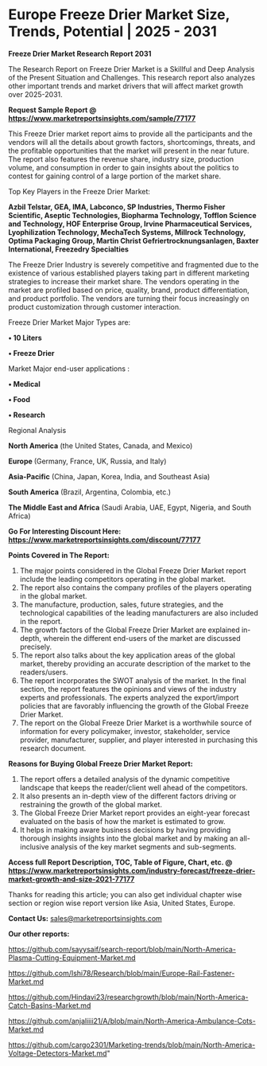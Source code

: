 # Europe Freeze Drier Market Size, Trends, Potential | 2025 - 2031

<strong>Freeze Drier Market Research Report 2031</strong>

The Research Report on Freeze Drier Market is a Skillful and Deep Analysis of the Present Situation and Challenges. This research report also analyzes other important trends and market drivers that will affect market growth over 2025-2031.

<strong>Request Sample Report @ <a href=https://www.marketreportsinsights.com/sample/77177>https://www.marketreportsinsights.com/sample/77177</a></strong>

This Freeze Drier market report aims to provide all the participants and the vendors will all the details about growth factors, shortcomings, threats, and the profitable opportunities that the market will present in the near future. The report also features the revenue share, industry size, production volume, and consumption in order to gain insights about the politics to contest for gaining control of a large portion of the market share.

Top Key Players in the Freeze Drier Market:

<strong>Azbil Telstar, GEA, IMA, Labconco, SP Industries, Thermo Fisher Scientific, Aseptic Technologies, Biopharma Technology, Tofflon Science and Technology, HOF Enterprise Group, Irvine Pharmaceutical Services, Lyophilization Technology, MechaTech Systems, Millrock Technology, Optima Packaging Group, Martin Christ Gefriertrocknungsanlagen, Baxter International, Freezedry Specialties</strong>

The Freeze Drier Industry is severely competitive and fragmented due to the existence of various established players taking part in different marketing strategies to increase their market share. The vendors operating in the market are profiled based on price, quality, brand, product differentiation, and product portfolio. The vendors are turning their focus increasingly on product customization through customer interaction.

Freeze Drier Market Major Types are:

<strong>• 10 Liters

• Freeze Drier</strong>

Market Major end-user applications :

<strong>• Medical

• Food

• Research</strong>

Regional Analysis

</u><strong><b>North America</b></strong> (the United States, Canada, and Mexico)

<strong><b>Europe </b></strong>(Germany, France, UK, Russia, and Italy)

<strong><b>Asia-Pacific</b></strong> (China, Japan, Korea, India, and Southeast Asia)

<strong><b>South America</b></strong> (Brazil, Argentina, Colombia, etc.)

<strong><b>The Middle East and Africa</b></strong> (Saudi Arabia, UAE, Egypt, Nigeria, and South Africa)

<strong>Go For Interesting Discount Here: <a href=https://www.marketreportsinsights.com/discount/77177>https://www.marketreportsinsights.com/discount/77177</a></strong>

<strong>Points Covered in The Report:</strong>
<ol>
  <li>The major points considered in the Global Freeze Drier Market report include the leading competitors operating in the global market.</li>
  <li>The report also contains the company profiles of the players operating in the global market.</li>
  <li>The manufacture, production, sales, future strategies, and the technological capabilities of the leading manufacturers are also included in the report.</li>
  <li>The growth factors of the Global Freeze Drier Market are explained in-depth, wherein the different end-users of the market are discussed precisely.</li>
  <li>The report also talks about the key application areas of the global market, thereby providing an accurate description of the market to the readers/users.</li>
  <li>The report incorporates the SWOT analysis of the market. In the final section, the report features the opinions and views of the industry experts and professionals. The experts analyzed the export/import policies that are favorably influencing the growth of the Global Freeze Drier Market.</li>
  <li>The report on the Global Freeze Drier Market is a worthwhile source of information for every policymaker, investor, stakeholder, service provider, manufacturer, supplier, and player interested in purchasing this research document.</li>
</ol>
<strong>Reasons for Buying Global Freeze Drier Market Report:</strong>

<ol>
  <li>The report offers a detailed analysis of the dynamic competitive landscape that keeps the reader/client well ahead of the competitors.</li>
  <li>It also presents an in-depth view of the different factors driving or restraining the growth of the global market.</li>
  <li>The Global Freeze Drier Market report provides an eight-year forecast evaluated on the basis of how the market is estimated to grow.</li>
  <li>It helps in making aware business decisions by having providing thorough insights insights into the global market and by making an all-inclusive analysis of the key market segments and sub-segments.</li>
</ol>
<strong>Access full Report Description, TOC, Table of Figure, Chart, etc. @ <a href=https://www.marketreportsinsights.com/industry-forecast/freeze-drier-market-growth-and-size-2021-77177>https://www.marketreportsinsights.com/industry-forecast/freeze-drier-market-growth-and-size-2021-77177</a></strong>


Thanks for reading this article; you can also get individual chapter wise section or region wise report version like Asia, United States, Europe.

<strong>Contact Us:</strong>
sales@marketreportsinsights.com

<strong>Our other reports:</strong>

<a href=https://github.com/sayysaif/search-report/blob/main/North-America-Plasma-Cutting-Equipment-Market.md>https://github.com/sayysaif/search-report/blob/main/North-America-Plasma-Cutting-Equipment-Market.md</a>

<a href=https://github.com/Ishi78/Research/blob/main/Europe-Rail-Fastener-Market.md>https://github.com/Ishi78/Research/blob/main/Europe-Rail-Fastener-Market.md</a>

<a href=https://github.com/Hindavi23/researchgrowth/blob/main/North-America-Catch-Basins-Market.md>https://github.com/Hindavi23/researchgrowth/blob/main/North-America-Catch-Basins-Market.md</a>

<a href=https://github.com/anjaliiii21/A/blob/main/North-America-Ambulance-Cots-Market.md>https://github.com/anjaliiii21/A/blob/main/North-America-Ambulance-Cots-Market.md</a>

<a href=https://github.com/cargo2301/Marketing-trends/blob/main/North-America-Voltage-Detectors-Market.md>https://github.com/cargo2301/Marketing-trends/blob/main/North-America-Voltage-Detectors-Market.md</a>"
